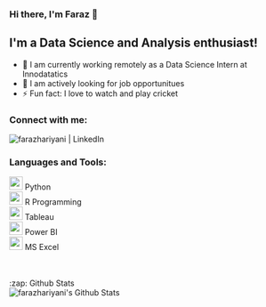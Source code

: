 ### Hi there, I'm Faraz 👋

## I'm a Data Science and Analysis enthusiast!

- 🌱 I am currently working remotely as a Data Science Intern at Innodatatics
- 👯 I am actively looking for job opportunitues
- ⚡ Fun fact: I love to watch and play cricket 


### Connect with me:

[<img align="left" alt="farazhariyani | LinkedIn" src="https://img.shields.io/badge/linkedin-%230077B5.svg?&style=for-the-badge&logo=linkedin&logoColor=white" />][linkedin]

<br />

### Languages and Tools:
<img height="24" width="24" src="https://cdn.jsdelivr.net/npm/simple-icons@v3/icons/python.svg" /> Python <br />
<img height="24" width="24" src="https://cdn.jsdelivr.net/npm/simple-icons@v3/icons/r.svg" /> R Programming <br />
<img height="24" width="24" src="https://cdn.jsdelivr.net/npm/simple-icons@v3/icons/tableau.svg" /> Tableau <br />
<img height="24" width="24" src="https://cdn.jsdelivr.net/npm/simple-icons@v3/icons/powerbi.svg" /> Power BI <br />
<img height="24" width="24" src="https://cdn.jsdelivr.net/npm/simple-icons@v3/icons/microsoftexcel.svg" /> MS Excel <br />



<br />
<br />

<summary>:zap: Github Stats</summary>

  <img alt="farazhariyani's Github Stats" src="https://github-readme-stats.farazhariyani.vercel.app/api?username=farazhariyani&show_icons=true&hide_border=true" />


[linkedin]: https://www.linkedin.com/in/farazhariyani/
